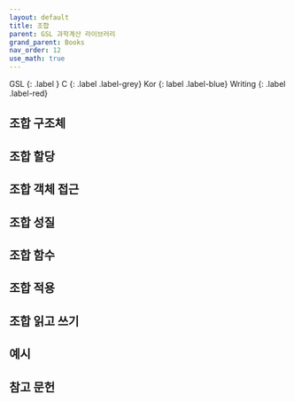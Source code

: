 ```yaml
---
layout: default
title: 조합
parent: GSL 과학계산 라이브러리
grand_parent: Books
nav_order: 12
use_math: true
---
```


GSL
{: .label }
C
{: .label .label-grey}
Kor
{: label .label-blue}
Writing
{: .label .label-red}


## 조합 구조체

## 조합 할당

## 조합 객체 접근

## 조합 성질

## 조합 함수

## 조합 적용

## 조합 읽고 쓰기

## 예시

## 참고 문헌